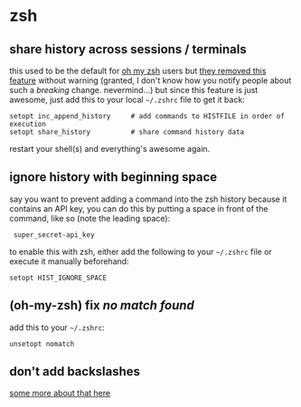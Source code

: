 # zsh

## share history across sessions / terminals

this used to be the default for [oh my zsh](https://ohmyz.sh) users but [they removed this feature](https://github.com/ohmyzsh/ohmyzsh/commit/23760228908d14a4644718869d5ebfb7b0dde6a7) without warning (granted, I don't know how you notify people about such a *breaking* change. nevermind...) but since this feature is just awesome, just add this to your local `~/.zshrc` file to get it back:

```shell
setopt inc_append_history     # add commands to HISTFILE in order of execution
setopt share_history          # share command history data
```

restart your shell(s) and everything's awesome again.

## ignore history with beginning space

say you want to prevent adding a command into the zsh history because it contains an API key, you can do this by putting a space in front of the command, like so (note the leading space):

```
 super_secret-api_key
```

to enable this with zsh, either add the following to your `~/.zshrc` file or execute it manually beforehand:

```
setopt HIST_IGNORE_SPACE
```

## (oh-my-zsh) fix *no match found*

add this to your `~/.zshrc`:

```
unsetopt nomatch
```

## don't add backslashes

[some more about that here](https://ilayk.com/2021/07/23/fix-oh-my-zsh-&-iterm-copy-paste-backslashes)